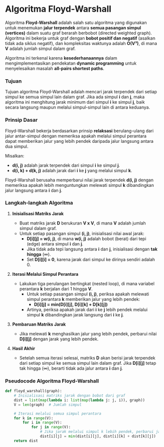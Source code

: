 # Algoritma **Floyd-Warshall**

Algoritma **Floyd-Warshall** adalah salah satu algoritma yang digunakan untuk menemukan **jalur terpendek** antara **semua pasangan simpul (vertices)** dalam suatu graf berarah berbobot (directed weighted graph). Algoritma ini bekerja untuk graf dengan **bobot positif dan negatif** (asalkan tidak ada siklus negatif), dan kompleksitas waktunya adalah **O(V³)**, di mana **V** adalah jumlah simpul dalam graf.

Algoritma ini terkenal karena **kesederhanaannya** dalam mengimplementasikan pendekatan **dynamic programming** untuk menyelesaikan masalah **all-pairs shortest paths**.

### **Tujuan**

Tujuan algoritma Floyd-Warshall adalah mencari jarak terpendek dari setiap simpul ke semua simpul lain dalam graf. Jika ada simpul **i** dan **j**, maka algoritma ini menghitung jarak minimum dari simpul **i** ke simpul **j**, baik secara langsung maupun melalui simpul-simpul lain di antara keduanya.

### **Prinsip Dasar**

Floyd-Warshall bekerja berdasarkan prinsip **relaksasi** berulang-ulang dari jalur antar-simpul dengan memeriksa apakah melalui simpul perantara dapat memberikan jalur yang lebih pendek daripada jalur langsung antara dua simpul.

Misalkan:
- **d(i, j)** adalah jarak terpendek dari simpul **i** ke simpul **j**.
- **d(i, k) + d(k, j)** adalah jarak dari **i** ke **j** yang melalui simpul **k**.

Floyd-Warshall berusaha memperbarui nilai jarak terpendek **d(i, j)** dengan memeriksa apakah lebih menguntungkan melewati simpul **k** dibandingkan jalur langsung antara **i** dan **j**.

### **Langkah-langkah Algoritma**

1. **Inisialisasi Matriks Jarak**
   - Buat matriks jarak **D** berukuran **V x V**, di mana **V** adalah jumlah simpul dalam graf.
   - Untuk setiap pasangan simpul **(i, j)**, inisialisasi nilai awal jarak:
     - **D[i][j] = w(i, j)**, di mana **w(i, j)** adalah bobot (berat) dari tepi (edge) antara simpul **i** dan **j**.
     - Jika tidak ada tepi langsung antara **i** dan **j**, inisialisasi dengan **tak hingga** (∞).
     - Set **D[i][i] = 0**, karena jarak dari simpul ke dirinya sendiri adalah 0.

2. **Iterasi Melalui Simpul Perantara**
   - Lakukan tiga perulangan bertingkat (nested loop), di mana variabel perantara **k** berjalan dari 1 hingga **V**.
     - Untuk setiap pasangan simpul **(i, j)**, periksa apakah melewati simpul perantara **k** memberikan jalur yang lebih pendek:
       - **D[i][j] = min(D[i][j], D[i][k] + D[k][j])**
     - Artinya, periksa apakah jarak dari **i** ke **j** lebih pendek melalui simpul **k** dibandingkan jarak langsung dari **i** ke **j**.

3. **Pembaruan Matriks Jarak**
   - Jika melewati **k** menghasilkan jalur yang lebih pendek, perbarui nilai **D[i][j]** dengan jarak yang lebih pendek.

4. **Hasil Akhir**
   - Setelah semua iterasi selesai, matriks **D** akan berisi jarak terpendek dari setiap simpul ke semua simpul lain dalam graf. Jika **D[i][j]** tetap tak hingga (∞), berarti tidak ada jalur antara **i** dan **j**.

### **Pseudocode Algoritma Floyd-Warshall**

```python
def floyd_warshall(graph):
    # Inisialisasi matriks jarak dengan bobot dari graf
    dist = list(map(lambda i: list(map(lambda j: j, i)), graph))
    V = len(graph)  # Jumlah simpul

    # Iterasi melalui semua simpul perantara
    for k in range(V):
        for i in range(V):
            for j in range(V):
                # Jika jarak melalui simpul k lebih pendek, perbarui jarak
                dist[i][j] = min(dist[i][j], dist[i][k] + dist[k][j])
    return dist
